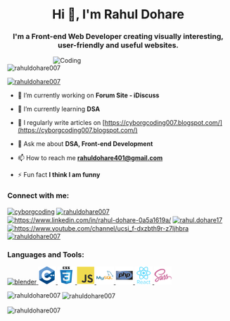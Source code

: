 <h1 align="center">Hi 👋, I'm Rahul Dohare</h1>
<h3 align="center">I'm a Front-end Web Developer creating visually interesting, user-friendly and useful websites.</h3>
<img align="right" alt="Coding" width="400" src="https://cdn.dribbble.com/users/1162077/screenshots/3848914/programmer.gif">

<p align="left"> <img src="https://komarev.com/ghpvc/?username=rahuldohare007&label=Profile%20views&color=0e75b6&style=flat" alt="rahuldohare007" /> </p>

<p align="left"> <a href="https://twitter.com/rahuldohare007" target="blank"><img src="https://img.shields.io/twitter/follow/rahuldohare007?logo=twitter&style=for-the-badge" alt="rahuldohare007" /></a> </p>

- 🔭 I’m currently working on **Forum Site - iDiscuss**

- 🌱 I’m currently learning **DSA**

- 📝 I regularly write articles on [https://cyborgcoding007.blogspot.com/](https://cyborgcoding007.blogspot.com/)

- 💬 Ask me about **DSA, Front-end Development**

- 📫 How to reach me **rahuldohare401@gmail.com**

- ⚡ Fun fact **I think I am funny**

<h3 align="left">Connect with me:</h3>
<p align="left">
<a href="https://codepen.io/cyborgcoding" target="blank"><img align="center" src="https://raw.githubusercontent.com/rahuldkjain/github-profile-readme-generator/master/src/images/icons/Social/codepen.svg" alt="cyborgcoding" height="30" width="40" /></a>
<a href="https://twitter.com/rahuldohare007" target="blank"><img align="center" src="https://raw.githubusercontent.com/rahuldkjain/github-profile-readme-generator/master/src/images/icons/Social/twitter.svg" alt="rahuldohare007" height="30" width="40" /></a>
<a href="https://linkedin.com/in/https://www.linkedin.com/in/rahul-dohare-0a5a1619a/" target="blank"><img align="center" src="https://raw.githubusercontent.com/rahuldkjain/github-profile-readme-generator/master/src/images/icons/Social/linked-in-alt.svg" alt="https://www.linkedin.com/in/rahul-dohare-0a5a1619a/" height="30" width="40" /></a>
<a href="https://instagram.com/rahul.dohare17" target="blank"><img align="center" src="https://raw.githubusercontent.com/rahuldkjain/github-profile-readme-generator/master/src/images/icons/Social/instagram.svg" alt="rahul.dohare17" height="30" width="40" /></a>
<a href="https://www.youtube.com/c/https://www.youtube.com/channel/ucsi_f-dxzbth9r-z7ljhbra" target="blank"><img align="center" src="https://raw.githubusercontent.com/rahuldkjain/github-profile-readme-generator/master/src/images/icons/Social/youtube.svg" alt="https://www.youtube.com/channel/ucsi_f-dxzbth9r-z7ljhbra" height="30" width="40" /></a>
<a href="https://www.leetcode.com/rahuldohare007" target="blank"><img align="center" src="https://raw.githubusercontent.com/rahuldkjain/github-profile-readme-generator/master/src/images/icons/Social/leet-code.svg" alt="rahuldohare007" height="30" width="40" /></a>
</p>

<h3 align="left">Languages and Tools:</h3>
<p align="left"> <a href="https://www.blender.org/" target="_blank" rel="noreferrer"> <img src="https://download.blender.org/branding/community/blender_community_badge_white.svg" alt="blender" width="40" height="40"/> </a> <a href="https://www.w3schools.com/cpp/" target="_blank" rel="noreferrer"> <img src="https://raw.githubusercontent.com/devicons/devicon/master/icons/cplusplus/cplusplus-original.svg" alt="cplusplus" width="40" height="40"/> </a> <a href="https://www.w3schools.com/css/" target="_blank" rel="noreferrer"> <img src="https://raw.githubusercontent.com/devicons/devicon/master/icons/css3/css3-original-wordmark.svg" alt="css3" width="40" height="40"/> </a> <a href="https://developer.mozilla.org/en-US/docs/Web/JavaScript" target="_blank" rel="noreferrer"> <img src="https://raw.githubusercontent.com/devicons/devicon/master/icons/javascript/javascript-original.svg" alt="javascript" width="40" height="40"/> </a> <a href="https://www.mysql.com/" target="_blank" rel="noreferrer"> <img src="https://raw.githubusercontent.com/devicons/devicon/master/icons/mysql/mysql-original-wordmark.svg" alt="mysql" width="40" height="40"/> </a> <a href="https://www.php.net" target="_blank" rel="noreferrer"> <img src="https://raw.githubusercontent.com/devicons/devicon/master/icons/php/php-original.svg" alt="php" width="40" height="40"/> </a> <a href="https://reactjs.org/" target="_blank" rel="noreferrer"> <img src="https://raw.githubusercontent.com/devicons/devicon/master/icons/react/react-original-wordmark.svg" alt="react" width="40" height="40"/> </a> <a href="https://sass-lang.com" target="_blank" rel="noreferrer"> <img src="https://raw.githubusercontent.com/devicons/devicon/master/icons/sass/sass-original.svg" alt="sass" width="40" height="40"/> </a> </p>

<p><img align="left" src="https://github-readme-stats.vercel.app/api/top-langs?username=rahuldohare007&show_icons=true&locale=en&layout=compact" alt="rahuldohare007" /></p>

<p>&nbsp;<img align="center" src="https://github-readme-stats.vercel.app/api?username=rahuldohare007&show_icons=true&locale=en" alt="rahuldohare007" /></p>

<p><img align="center" src="https://github-readme-streak-stats.herokuapp.com/?user=rahuldohare007&" alt="rahuldohare007" /></p>

